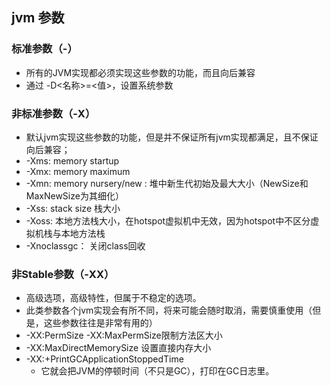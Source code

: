 ## jvm 参数

### 标准参数（-）
 * 所有的JVM实现都必须实现这些参数的功能，而且向后兼容
 * 通过 -D<名称>=<值>，设置系统参数

### 非标准参数（-X）
 * 默认jvm实现这些参数的功能，但是并不保证所有jvm实现都满足，且不保证向后兼容；
 * -Xms: memory startup
 * -Xmx: memory maximum
 * -Xmn: memory nursery/new : 堆中新生代初始及最大大小（NewSize和MaxNewSize为其细化）
 * -Xss: stack size 栈大小
 * -Xoss: 本地方法栈大小，在hotspot虚拟机中无效，因为hotspot中不区分虚拟机栈与本地方法栈
 * -Xnoclassgc： 关闭class回收
 
 


### 非Stable参数（-XX）
 * 高级选项，高级特性，但属于不稳定的选项。
 * 此类参数各个jvm实现会有所不同，将来可能会随时取消，需要慎重使用（但是，这些参数往往是非常有用的）
 * -XX:PermSize -XX:MaxPermSize限制方法区大小
 * -XX:MaxDirectMemorySize 设置直接内存大小
 * -XX:+PrintGCApplicationStoppedTime
   + 它就会把JVM的停顿时间（不只是GC），打印在GC日志里。